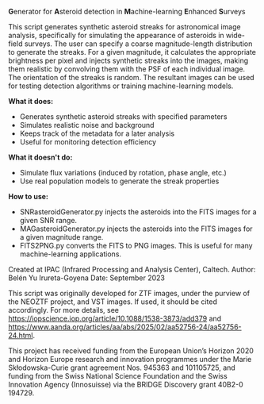 **G**enerator for **A**steroid detection in **M**achine-learning **E**nhanced **S**urveys

This script generates synthetic asteroid streaks for astronomical image analysis, specifically for simulating the appearance of asteroids in wide-field surveys. The user can specify a coarse magnitude-length distribution to generate the streaks. For a given magnitude, it calculates the appropriate brightness per pixel and injects synthetic streaks into the images, making them realistic by convolving them with the PSF of each individual image. The orientation of the streaks is random. The resultant images can be used for testing detection algorithms or training machine-learning models.

**What it does:**

* Generates synthetic asteroid streaks with specified parameters
* Simulates realistic noise and background
* Keeps track of the metadata for a later analysis
* Useful for monitoring detection efficiency

**What it doesn't do:**

* Simulate flux variations (induced by rotation, phase angle, etc.)
* Use real population models to generate the streak properties

**How to use:**

* SNRasteroidGenerator.py injects the asteroids into the FITS images for a given SNR range.
* MAGasteroidGenerator.py injects the asteroids into the FITS images for a given magnitude range.
* FITS2PNG.py converts the FITS to PNG images. This is useful for many machine-learning applications. 

Created at IPAC (Infrared Processing and Analysis Center), Caltech.
Author: Belén Yu Irureta-Goyena
Date: September 2023

This script was originally developed for ZTF images, under the purview of the NEOZTF project, and VST images. If used, it should be cited accordingly. For more details, see https://iopscience.iop.org/article/10.1088/1538-3873/add379 and https://www.aanda.org/articles/aa/abs/2025/02/aa52756-24/aa52756-24.html. 

This project has received funding from the European Union’s Horizon 2020 and Horizon Europe research and innovation programmes under the Marie Skłodowska-Curie grant agreement Nos. 945363 and 101105725, and funding from the Swiss National Science Foundation and the Swiss Innovation Agency (Innosuisse) via the BRIDGE Discovery grant 40B2-0 194729.

